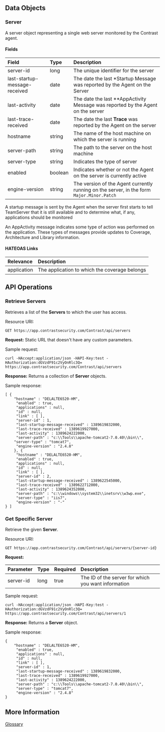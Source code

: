 <!--
title: "Servers API Resources"
description: "Resource Guide to Servers"
tags: "API servers v2"
-->


## Data Objects

### Server

A server object representing a single web server monitored by the Contrast agent.

#### Fields

Field | Type | Description
:------|:------|:------------
server-id  | long   | The unique identifier for the server
last-startup-message-received  | date  |  The date the last *Startup Message was reported by the Agent on the Server
last-activity  | date  |  The date the last **AppActivity Message was reported by the Agent on the server
last-trace-received | date   | The date the last **Trace** was reported by the Agent on the server
hostname  |  string | The name of the host machine on which the server is running
server-path | string  | The path to the server on the host machine
server-type | string  | Indicates the type of server
enabled | boolean | Indicates whether or not the Agent on the server is currently active
engine-version | string | The version of the Agent currently running on the server, in the form ```Major.Minor.Patch```

A startup message is sent by the Agent when the server first starts to tell TeamServer that it is still available and to determine what, if any, applications should be monitored

An AppActivity message indicates some type of action was performed on the application. These types of messages provide updates to Coverage, Architecture and Library information.

#### HATEOAS Links

Relevance | Description
:----------|:------------
application | The application to which the coverage belongs


## API Operations

### Retrieve Servers

Retrieves a list of the **Servers** to which the user has access.

Resource URI:

```
GET https://app.contrastsecurity.com/Contrast/api/servers
```

**Request:** Static URL that doesn't have any custom parameters.

Sample request:

```
curl -HAccept:application/json -HAPI-Key:test -HAuthorization:dGVzdF91c2VyOnRlc3Q= https://app.contrastsecurity.com/Contrast/api/servers
```

**Response:** Returns a collection of **Server** objects.

Sample response:

```
[ {
    "hostname" : "DELALTE6520-HM",
     "enabled" : true,
     "applications" : null,
     "id" : null,
     "link" : [ ],
     "server-id" : 1,
     "last-startup-message-received" : 1389619832000,
     "last-trace-received" : 1389619927000,
     "last-activity" : 1389624222000,
     "server-path" : "c:\\Tools\\apache-tomcat2-7.0.40\\bin\\",
    "server-type" : "tomcat7",
     "engine-version" : "2.4.8"
    }, {
     "hostname" : "DELALTE6520-HM",
     "enabled" : true,
     "applications" : null,
     "id" : null,
     "link" : [ ],
     "server-id" : 2,
     "last-startup-message-received" : 1389622545000,
     "last-trace-received" : 1389622712000,
     "last-activity" : 1389624352000,
     "server-path" : "c:\\windows\\system32\\inetsrv\\w3wp.exe",
     "server-type" : "iis7",
     "engine-version" : "-"
} ]
```

### Get Specific Server

Retrieve the given **Server**.

Resource URI:

```
GET https://app.contrastsecurity.com/Contrast/api/servers/{server-id}
```

**Request:**

Parameter | Type | Required | Description
:----------|:------|:----------|:------------
server-id  | long  |  true  |  The ID of the server for which you want information 

Sample request:

```
curl -HAccept:application/json -HAPI-Key:test -HAuthorization:dGVzdF91c2VyOnRlc3Q= https://app.contrastsecurity.com/Contrast/api/servers/1
```

**Response:** Returns a **Server** object.

Sample response:

```
{
    "hostname" : "DELALTE6520-HM",
     "enabled" : true,
     "applications" : null,
     "id" : null,
     "link" : [ ],
     "server-id" : 1,
     "last-startup-message-received" : 1389619832000,
     "last-trace-received" : 1389619927000,
     "last-activity" : 1389624222000,
     "server-path" : "c:\\Tools\\apache-tomcat2-7.0.40\\bin\\",
     "server-type" : "tomcat7",
     "engine-version" : "2.4.8"
}
```


## More Information

[Glossary](glossary.html#glossary)

